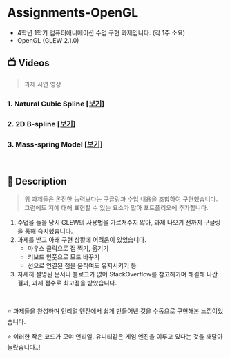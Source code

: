 # Assignments-OpenGL
+ 4학년 1학기 컴퓨터애니메이션 수업 구현 과제입니다. (각 1주 소요)
+ OpenGL (GLEW 2.1.0)

## 📺 Videos
> 과제 시연 영상

### 1. Natural Cubic Spline [[보기]](https://youtu.be/nJwooRCnCSk)
### 2. 2D B-spline [[보기]](https://youtu.be/pX4Am11O-Eo)
### 3. Mass-spring Model [[보기]](https://youtu.be/ygh9u9M_QoQ)
<br/>

## 📄 Description
> 위 과제들은 온전한 능력보다는 구글링과 수업 내용을 조합하여 구현했습니다.
> 그럼에도 저에 대해 표현할 수 있는 요소가 많아 포트폴리오에 추가합니다.

1. 수업을 들을 당시 GLEW의 사용법을 가르쳐주지 않아, 과제 나오기 전까지 구글링을 통해 숙지했습니다.
2. 과제를 받고 아래 구현 상황에 어려움이 있었습니다.
    + 마우스 클릭으로 점 찍기, 옮기기
    + 키보드 인풋으로 모드 바꾸기
    + 선으로 연결된 점을 움직여도 유지시키기 등
3. 자세히 설명된 문서나 블로그가 없어 StackOverflow를 참고해가며 해결해 나간 결과, 과제 점수로 최고점을 받았습니다.

<br/>

⭐ 과제들을 완성하며 언리얼 엔진에서 쉽게 만들어낸 것을 수동으로 구현해본 느낌이었습니다. 

⭐ 이러한 작은 코드가 모여 언리얼, 유니티같은 게임 엔진을 이루고 있다는 것을 깨달아 놀랐습니다..!
